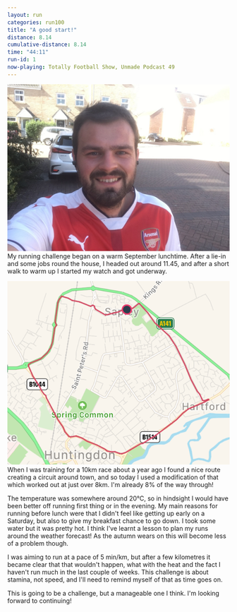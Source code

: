 ```yaml
---
layout: run
categories: run100
title: "A good start!"
distance: 8.14
cumulative-distance: 8.14
time: "44:11"
run-id: 1
now-playing: Totally Football Show, Unmade Podcast 49
---
```


![A picture from after the run](/assets/images/2020-09-19/after.jpg) My running challenge began on a warm September lunchtime. After a lie-in and some jobs round the house, I headed out around 11.45, and after a short walk to warm up I started my watch and got underway.

![A map from Fitbit of my run](/assets/images/2020-09-19/fitbit-map.png) When I was training for a 10km race about a year ago I found a nice route creating a circuit around town, and so today I used a modification of that which worked out at just over 8km. I'm already 8% of the way through!

The temperature was somewhere around 20°C, so in hindsight I would have been better off running first thing or in the evening. My main reasons for running before lunch were that I didn't feel like getting up early on a Saturday, but also to give my breakfast chance to go down. I took some water but it was pretty hot. I think I've learnt a lesson to plan my runs around the weather forecast! As the autumn wears on this will become less of a problem though.

I was aiming to run at a pace of 5 min/km, but after a few kilometres it became clear that that wouldn't happen, what with the heat and the fact I haven't run much in the last couple of weeks. This challenge is about stamina, not speed, and I'll need to remind myself of that as time goes on.

This is going to be a challenge, but a manageable one I think. I'm looking forward to continuing!